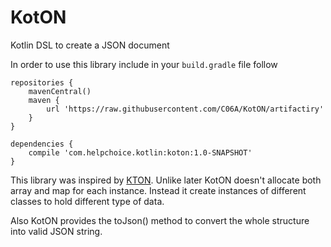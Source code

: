 # KotON
Kotlin DSL to create a JSON document

In order to use this library include in your `build.gradle` file follow

```$groovy
repositories {
    mavenCentral()
    maven {
        url 'https://raw.githubusercontent.com/C06A/KotON/artifactiry'
    }
}

dependencies {
    compile 'com.helpchoice.kotlin:koton:1.0-SNAPSHOT'
}

```

This library was inspired by [KTON](https://github.com/Jire/KTON). Unlike later
KotON doesn't allocate both array and map for each instance. Instead it create
instances of different classes to hold different type of data.

Also KotON provides the toJson() method to convert the whole structure into valid
JSON string.

